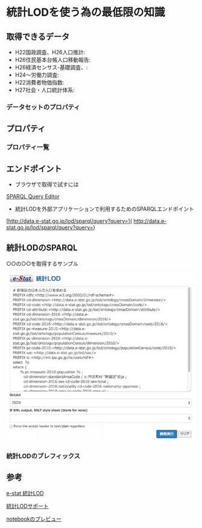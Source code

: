 # 統計LODを使う為の最低限の知識

## 取得できるデータ

- H22国政調査、H26人口推計:[]()
- H26住民基本台帳人口移動報告:[]()
- H26経済センサス-基礎調査、:[]()
- H24〜労働力調査:[]()
- H22消費者物価指数:[]()
- H27社会・人口統計体系:[]()

### データセットのプロパティ

## プロパティ

### プロパティ一覧



## エンドポイント

- ブラウザで取得で試すには

[SPARQL Query Editor](http://data.e-stat.go.jp/lod/sparql/)

- 統計LODを外部アプリケーションで利用するためのSPARQLエンドポイント

[http://data.e-stat.go.jp/lod/sparql/query?query=]( http://data.e-stat.go.jp/lod/sparql/query?query=)

## 統計LODのSPARQL

○○の○○を取得するサンプル

![統計LOD SPARQLエディタ画面](sample_screenshot.png)


### 統計LODのプレフィックス


## 参考

[e-stat 統計LOD](http://trial-data.e-stat.go.jp/lodw/)

[統計LODサポート](http://idease.info/lodstat/)

[notebookのプレビュー](http://nbviewer.jupyter.org/github/dogrunjp/hello_estat_lod/blob/master/index.ipynb)

